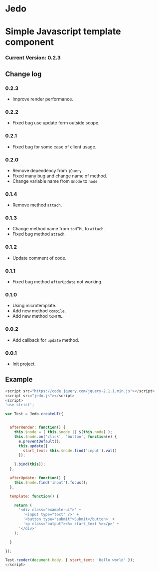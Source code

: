 Jedo
====

# Simple Javascript template component


### Current Version: 0.2.3


## Change log


### 0.2.3
- Improve render performance.


### 0.2.2
- Fixed bug use update form outside scope.


### 0.2.1
- Fixed bug for some case of client usage.


### 0.2.0
- Remove dependency from `jQuery`
- Fixed many bug and change name of method.
- Change variable name from `$node` to `node`


### 0.1.4
- Remove method `attach`.


### 0.1.3
- Change method name from `toHTML` to `attach`.
- Fixed bug method `attach`.


### 0.1.2
- Update comment of code.


### 0.1.1
- Fixed bug method `afterUpdate` not working.


### 0.1.0
- Using microtemplate.
- Add new method `compile`.
- Add new method `toHTML`.


### 0.0.2
- Add callback for `update` method.


### 0.0.1
- Init project.


## Example

```javascript
<script src="https://code.jquery.com/jquery-2.1.1.min.js"></script>
<script src="jedo.js"></script>
<script>
'use strict';

var Test = Jedo.createUI({


  afterRender: function() {
    this.$node = ( this.$node || $(this.node) );
    this.$node.on('click', 'button', function(e) {
      e.preventDefault();
      this.update({
        start_text: this.$node.find('input').val()
      });

    }.bind(this));
  },

  afterUpdate: function() {
    this.$node.find('input').focus();
  },

  template: function() {

    return (
      '<div class="example-ui">' +
        '<input type="text" />' +
        '<button type="submit">Submit</button>' +
        '<p class="output"><%= start_text %></p>' +
      '</div>'
    );

  }

});

Test.render(document.body, { start_text: 'Hello world' });
</script>
```
